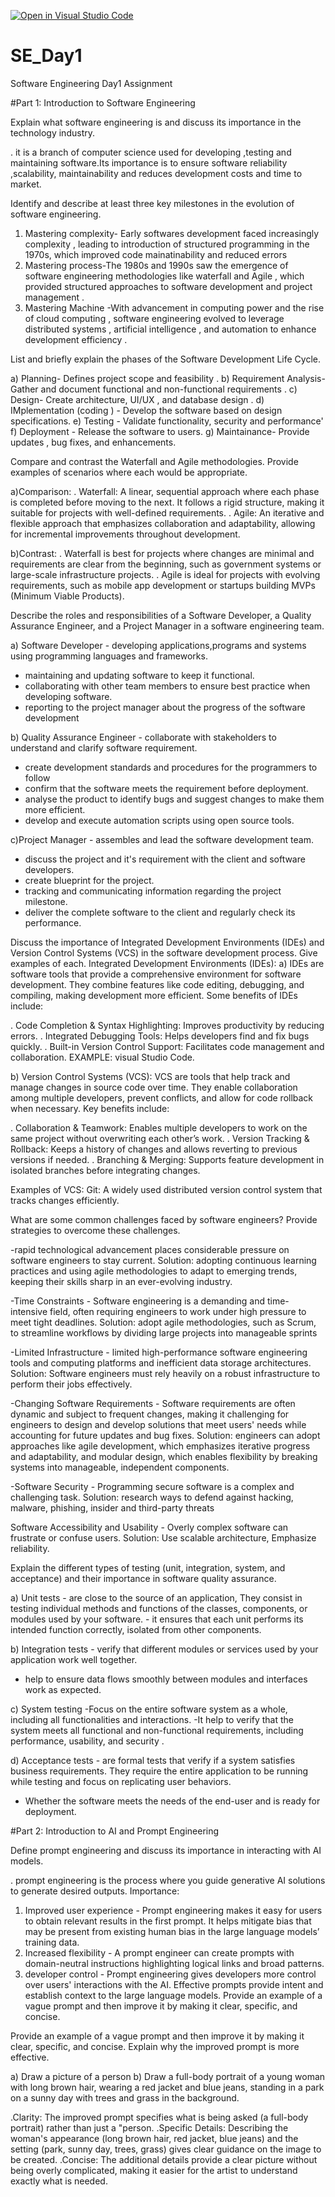[![Open in Visual Studio Code](https://classroom.github.com/assets/open-in-vscode-2e0aaae1b6195c2367325f4f02e2d04e9abb55f0b24a779b69b11b9e10269abc.svg)](https://classroom.github.com/online_ide?assignment_repo_id=18401806&assignment_repo_type=AssignmentRepo)
# SE_Day1
Software Engineering Day1 Assignment

#Part 1: Introduction to Software Engineering

Explain what software engineering is and discuss its importance in the technology industry.

. it is a branch of computer science used for developing ,testing  and maintaining software.Its importance is to ensure software reliability ,scalability, maintainability and reduces development costs and time to market. 

Identify and describe at least three key milestones in the evolution of software engineering.
1. Mastering complexity- Early softwares development faced increasingly  complexity , leading to introduction of structured programming  in the 1970s, which improved code mainatinability  and reduced errors
2. Mastering process-The 1980s and 1990s saw the emergence of software engineering methodologies like waterfall and  Agile , which provided structured approaches to software development and project management .
3. Mastering Machine -With advancement  in computing power and the rise of cloud computing , software engineering evolved to  leverage distributed  systems , artificial intelligence , and automation to enhance development efficiency .


List and briefly explain the phases of the Software Development Life Cycle.

a) Planning- Defines project scope and feasibility .
b) Requirement Analysis- Gather and document functional and non-functional requirements .
c) Design- Create architecture, UI/UX , and database design .
d) IMplementation (coding ) - Develop the software based  on design specifications.
e) Testing - Validate functionality, security  and performance'
f) Deployment - Release the software to users.
g) Maintainance- Provide updates , bug fixes, and enhancements.


Compare and contrast the Waterfall and Agile methodologies. Provide examples of scenarios where each would be appropriate.

a)Comparison:
. Waterfall: A linear, sequential approach where each phase is completed before moving to the next. It follows a rigid structure, making it suitable for projects with well-defined requirements.
. Agile: An iterative and flexible approach that emphasizes collaboration and adaptability, allowing for incremental improvements throughout development.

b)Contrast:
. Waterfall is best for projects where changes are minimal and requirements are clear from the beginning, such as government systems or large-scale infrastructure projects.
. Agile is ideal for projects with evolving requirements, such as mobile app development or startups building MVPs (Minimum Viable Products).

Describe the roles and responsibilities of a Software Developer, a Quality Assurance Engineer, and a Project Manager in a software engineering team.

a) Software Developer - developing applications,programs and systems using programming languages and frameworks.
 - maintaining and updating software to keep it functional. 
- collaborating with other team members to ensure best practice when developing software.
 - reporting to the project manager about the progress of the software development
   
b) Quality Assurance Engineer - collaborate with stakeholders to understand and clarify software requirement.
 - create development standards and procedures for the programmers to follow
 - confirm that the software meets the requirement before deployment. 
- analyse the product to identify bugs and suggest changes to make them more efficient. 
- develop and execute automation scripts using open source tools.
  
c)Project Manager - assembles and lead the software development team.
 - discuss the project and it's requirement with the client and software developers.
 - create blueprint for the project.
 - tracking and communicating information regarding the project milestone.
 - deliver the complete software to the client and regularly check its performance.




Discuss the importance of Integrated Development Environments (IDEs) and Version Control Systems (VCS) in the software development process. Give examples of each.
Integrated Development Environments (IDEs):
a) IDEs are software tools that provide a comprehensive environment for software development. They combine features like code editing, debugging, and compiling, making development more efficient. Some benefits of IDEs include:

. Code Completion & Syntax Highlighting: Improves productivity by reducing errors.
. Integrated Debugging Tools: Helps developers find and fix bugs quickly. 
. Built-in Version Control Support: Facilitates code management and collaboration.
EXAMPLE: visual Studio Code.

b) Version Control Systems (VCS):
VCS are tools that help track and manage changes in source code over time. They enable collaboration among multiple developers, prevent conflicts, and allow for code rollback when necessary. Key benefits include:

. Collaboration & Teamwork: Enables multiple developers to work on the same project without overwriting each other’s work.
. Version Tracking & Rollback: Keeps a history of changes and allows reverting to previous versions if needed.
. Branching & Merging: Supports feature development in isolated branches before integrating changes.

Examples of VCS:
Git: A widely used distributed version control system that tracks changes efficiently.

What are some common challenges faced by software engineers? Provide strategies to overcome these challenges.

-rapid technological advancement places considerable pressure on software engineers to stay current.
 Solution: adopting continuous learning practices and using agile methodologies to adapt to emerging trends, keeping their skills sharp in an ever-evolving industry. 
 
-Time Constraints - Software engineering is a demanding and time-intensive field, often requiring engineers to work under high pressure to meet tight deadlines.
 Solution: adopt agile methodologies, such as Scrum, to streamline workflows by dividing large projects into manageable sprints 
 
-Limited Infrastructure - limited high-performance software engineering tools and computing platforms and inefficient data storage architectures. 
 Solution: Software engineers must rely heavily on a robust infrastructure to perform their jobs effectively.
 
-Changing Software Requirements - Software requirements are often dynamic and subject to frequent changes, making it challenging for engineers to design and develop solutions that meet users' needs while accounting for future updates and bug fixes. 
Solution: engineers can adopt approaches like agile development, which emphasizes iterative progress and adaptability, and modular design, which enables flexibility by breaking systems into manageable, independent components.

-Software Security - Programming secure software is a complex and challenging task. 
Solution: research ways to defend against hacking, malware, phishing, insider and third-party threats

Software Accessibility and Usability - Overly complex software can frustrate or confuse users. 
Solution: Use scalable architecture, Emphasize reliability.



Explain the different types of testing (unit, integration, system, and acceptance) and their importance in software quality assurance.

a) Unit tests - are close to the source of an application, They consist in testing individual methods and functions of the classes, components, or modules used by your software. - it ensures that each unit performs its intended function correctly, isolated from other components.

 b) Integration tests - verify that different modules or services used by your application work well together.
 - help to ensure data flows smoothly between modules and interfaces work as expected.
   
 c) System testing -Focus on the entire software system as a whole, including all functionalities and interactions.
 -It help to verify that the system meets all functional and non-functional requirements, including performance, usability, and security .
 
d) Acceptance tests - are formal tests that verify if a system satisfies business requirements. They require the entire application to be running while testing and focus on replicating user behaviors. 
- Whether the software meets the needs of the end-user and is ready for deployment.



#Part 2: Introduction to AI and Prompt Engineering


Define prompt engineering and discuss its importance in interacting with AI models.

. prompt engineering  is the process where you guide generative AI solutions to generate desired outputs.
Importance:
1) Improved user experience - Prompt engineering makes it easy for users to obtain relevant results in the first prompt. It helps mitigate bias that may be present from existing human bias in the large language models’ training data.
2) Increased flexibility - A prompt engineer can create prompts with domain-neutral instructions highlighting logical links and broad patterns.
3) developer control - Prompt engineering gives developers more control over users' interactions with the AI. Effective prompts provide intent and establish context to the large language models. Provide an example of a vague prompt and then improve it by making it clear, specific, and concise.



Provide an example of a vague prompt and then improve it by making it clear, specific, and concise. Explain why the improved prompt is more effective.

a) Draw a picture of a person
b) Draw a full-body portrait of a young woman with long brown hair, wearing a red jacket and blue jeans, standing in a park on a sunny day with trees and grass in the background.

.Clarity: The improved prompt specifies what is being asked (a full-body portrait) rather than just a "person.
.Specific Details: Describing the woman's appearance (long brown hair, red jacket, blue jeans) and the setting (park, sunny day, trees, grass) gives clear guidance on the image to be created.
.Concise: The additional details provide a clear picture without being overly complicated, making it easier for the artist to understand exactly what is needed.







